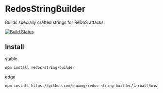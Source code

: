 # RedosStringBuilder

  Builds specially crafted strings for ReDoS attacks.

  [![Build Status][travis-image]][travis-url]

Install
-------
stable
```bash
npm install redos-string-builder
```
edge
```bash
npm install https://github.com/daxxog/redos-string-builder/tarball/master
```

[travis-image]: https://img.shields.io/travis/daxxog/redos-string-builder.png?branch=master
[travis-url]: https://travis-ci.org/daxxog/redos-string-builder